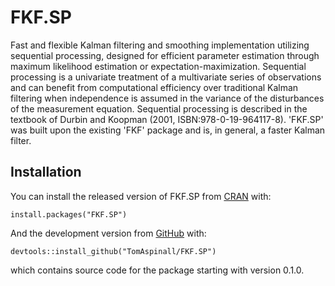 
# FKF.SP

<!-- badges: start -->
<!-- badges: end -->

Fast and flexible Kalman filtering and smoothing implementation utilizing sequential processing, designed for efficient parameter estimation through maximum likelihood estimation or expectation-maximization. Sequential processing is a univariate treatment of a multivariate series of observations and can benefit from computational efficiency over traditional Kalman filtering when independence is assumed in the variance of the disturbances of the measurement equation. Sequential processing is described in the textbook of Durbin and Koopman (2001, ISBN:978-0-19-964117-8). 'FKF.SP' was built upon the existing 'FKF' package and is, in general, a faster Kalman filter.

## Installation

You can install the released version of FKF.SP from [CRAN](https://CRAN.R-project.org) with:

```
install.packages("FKF.SP")
```

And the development version from [GitHub](https://github.com/) with:

```
devtools::install_github("TomAspinall/FKF.SP")
```
which contains source code for the package starting with version 0.1.0.
